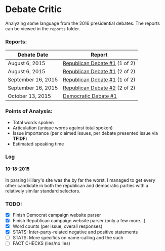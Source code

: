 # Debate Critic

Analyzing some language from the 2016 presidential debates. The reports can be viewed in the `reports` folder.

### Reports:
| Debate Date      | Report   |
| ---------------- | -------- |
| August 6, 2015   | [Republican Debate #1](reports/republican-debate-1-2015-08-06.json) (1 of 2)|
| August 6, 2015   | [Republican Debate #1](reports/republican-debate-2-2015-08-06.json) (2 of 2)|
| September 16, 2015   | [Republican Debate #1](reports/republican-debate-1-2015-09-16.json) (1 of 2) |
| September 16, 2015   | [Republican Debate #2](reports/republican-debate-2-2015-09-16.json) (2 of 2) |
| October 13, 2015 | [Democratic Debate #1](reports/democratic-debate-2015-10-13.json) |

### Points of Analysis:
- Total words spoken
- Articulation (unique words against total spoken)
- Issue importance (per claimed issues, per debate presented issue via **TFIDF**)
- Estimated speaking time

### Log
#### 10-18-2015
In parsing Hillary's site was the by far the worst. I managed to get every other candidate in both the republican and democratic parties with a relatively similar standard selectors.

### TODO:
- [x] Finish Democrat campaign website parser
- [x] Finish Republican campaign website parser (only a few more...)
- [x] Word counts (per issue, overall responses)
- [x] STATS: Inter-party-related negative and positive statements
- [ ] STATS: More specifics on name-calling and the such
- [ ] FACT CHECKS (lies/no lies)
